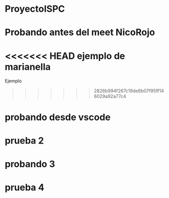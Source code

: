 # ProyectoISPC
# Probando antes del meet NicoRojo
<<<<<<< HEAD
ejemplo de marianella
=======
Ejemplo 
>>>>>>> 2826b994f267c19de6b07f95ff146029a92a77c4
# probando desde vscode
# prueba 2
# probando 3
# prueba 4
